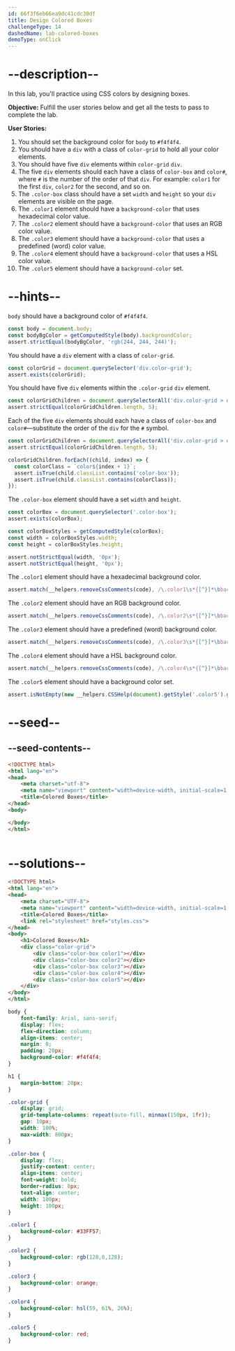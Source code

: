 ```yaml
---
id: 66f3f6eb66ea9dc41cdc30df
title: Design Colored Boxes
challengeType: 14
dashedName: lab-colored-boxes
demoType: onClick
---
```


# --description--

In this lab, you'll practice using CSS colors by designing boxes.

**Objective:** Fulfill the user stories below and get all the tests to pass to complete the lab.

**User Stories:**

1. You should set the background color for `body` to `#f4f4f4`.
2. You should have a `div` with a class of `color-grid` to hold all your color elements.
3. You should have five `div` elements within `color-grid` `div`.
4. The five `div` elements should each have a class of `color-box` and `color#`, where `#` is the number of the order of that `div`. For example: `color1` for the first `div`, `color2` for the second, and so on.
5. The `.color-box` class should have a set `width` and `height` so your `div` elements are visible on the page.
6. The `.color1` element should have a `background-color` that uses hexadecimal color value.
7. The `.color2` element should have a `background-color` that uses an RGB color value.
8. The `.color3` element should have a `background-color` that uses a predefined (word) color value.
9. The `.color4` element should have a `background-color` that uses a HSL color value.
10. The `.color5` element should have a `background-color` set.

# --hints--

`body` should have a background color of `#f4f4f4`.

```js
const body = document.body;
const bodyBgColor = getComputedStyle(body).backgroundColor;
assert.strictEqual(bodyBgColor, 'rgb(244, 244, 244)');
```

You should have a `div` element with a class of `color-grid`.

```js
const colorGrid = document.querySelector('div.color-grid');
assert.exists(colorGrid);
```

You should have five `div` elements within the `.color-grid` `div` element.

```js
const colorGridChildren = document.querySelectorAll('div.color-grid > div');
assert.strictEqual(colorGridChildren.length, 5);
```

Each of the five `div` elements should each have a class of `color-box` and `color#`—substitute the order of the `div` for the `#` symbol.

```js
const colorGridChildren = document.querySelectorAll('div.color-grid > div');
assert.strictEqual(colorGridChildren.length, 5);

colorGridChildren.forEach((child, index) => {
  const colorClass = `color${index + 1}`;
  assert.isTrue(child.classList.contains('color-box'));
  assert.isTrue(child.classList.contains(colorClass));
});
```

The `.color-box` element should have a set `width` and `height`.

```js
const colorBox = document.querySelector('.color-box');
assert.exists(colorBox);

const colorBoxStyles = getComputedStyle(colorBox);
const width = colorBoxStyles.width;
const height = colorBoxStyles.height;

assert.notStrictEqual(width, '0px');
assert.notStrictEqual(height, '0px');
```

The `.color1` element should have a hexadecimal background color.

```js
assert.match(__helpers.removeCssComments(code), /\.color1\s*{[^}]*\bbackground-color\s*:\s*#[0-9a-fA-F]{3,6}\s*;[^}]*}/);
```

The `.color2` element should have an RGB background color.

```js
assert.match(__helpers.removeCssComments(code), /\.color2\s*{[^}]*\bbackground-color\s*:\s*rgb\s*\(\s*\d+\s*,\s*\d+\s*,\s*\d+\s*\)\s*;[^}]*}/);
```

The `.color3` element should have a predefined (word) background color.

```js
assert.match(__helpers.removeCssComments(code), /\.color3\s*{[^}]*\bbackground-color\s*:\s*[a-zA-Z]+\s*;[^}]*}/);
```

The `.color4` element should have a HSL background color.

```js
assert.match(__helpers.removeCssComments(code), /\.color4\s*{[^}]*\bbackground-color\s*:\s*hsl\s*\(\s*\d+\s*,\s*\d+%\s*,\s*\d+%\s*\)\s*;[^}]*}/);
```

The `.color5` element should have a background color set.

```js
assert.isNotEmpty(new __helpers.CSSHelp(document).getStyle('.color5').getPropVal('background-color', true));
```

# --seed--

## --seed-contents--

```html
<!DOCTYPE html>
<html lang="en">
<head>
    <meta charset="utf-8">
    <meta name="viewport" content="width=device-width, initial-scale=1.0">
    <title>Colored Boxes</title>
</head>
<body>

</body>
</html>
```

```css

```

# --solutions--

```html
<!DOCTYPE html>
<html lang="en">
<head>
    <meta charset="UTF-8">
    <meta name="viewport" content="width=device-width, initial-scale=1.0">
    <title>Colored Boxes</title>
    <link rel="stylesheet" href="styles.css">
</head>
<body>
    <h1>Colored Boxes</h1>
    <div class="color-grid"> 
        <div class="color-box color1"></div>
        <div class="color-box color2"></div>
        <div class="color-box color3"></div>
        <div class="color-box color4"></div>
        <div class="color-box color5"></div>
    </div>
</body>
</html>
```

```css
body {
    font-family: Arial, sans-serif;
    display: flex;
    flex-direction: column;
    align-items: center;
    margin: 0;
    padding: 20px;
    background-color: #f4f4f4;
}

h1 {
    margin-bottom: 20px;
}

.color-grid {
    display: grid;
    grid-template-columns: repeat(auto-fill, minmax(150px, 1fr));
    gap: 10px;
    width: 100%;
    max-width: 800px;
}

.color-box {
    display: flex;
    justify-content: center;
    align-items: center;
    font-weight: bold;
    border-radius: 8px;
    text-align: center;
    width: 100px;
    height: 100px;
}

.color1 {
    background-color: #33FF57;
}

.color2 {
    background-color: rgb(128,0,128);
}

.color3 {
    background-color: orange;
}

.color4 {
    background-color: hsl(59, 61%, 26%);
}

.color5 {
    background-color: red;
}
```
